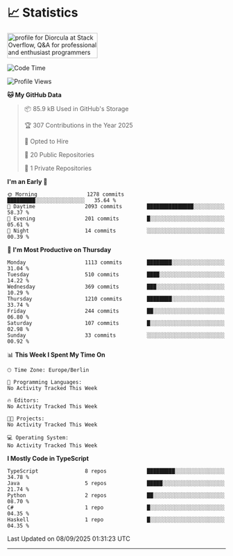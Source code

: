 # 📈 Statistics
 <a href="https://stackoverflow.com/users/10433530/diorcula"><img src="https://stackoverflow.com/users/flair/10433530.png" width="208" height="58" alt="profile for Diorcula at Stack Overflow, Q&amp;A for professional and enthusiast programmers" title="profile for Diorcula at Stack Overflow, Q&amp;A for professional and enthusiast programmers"></a>
 
<!--START_SECTION:waka-->
![Code Time](http://img.shields.io/badge/Code%20Time-599%20hrs%2026%20mins-blue)

![Profile Views](http://img.shields.io/badge/Profile%20Views-0-blue)

**🐱 My GitHub Data** 

> 📦 85.9 kB Used in GitHub's Storage 
 > 
> 🏆 307 Contributions in the Year 2025
 > 
> 💼 Opted to Hire
 > 
> 📜 20 Public Repositories 
 > 
> 🔑 1 Private Repositories 
 > 
**I'm an Early 🐤** 

```text
🌞 Morning                1278 commits        █████████░░░░░░░░░░░░░░░░   35.64 % 
🌆 Daytime                2093 commits        ███████████████░░░░░░░░░░   58.37 % 
🌃 Evening                201 commits         █░░░░░░░░░░░░░░░░░░░░░░░░   05.61 % 
🌙 Night                  14 commits          ░░░░░░░░░░░░░░░░░░░░░░░░░   00.39 % 
```
📅 **I'm Most Productive on Thursday** 

```text
Monday                   1113 commits        ████████░░░░░░░░░░░░░░░░░   31.04 % 
Tuesday                  510 commits         ████░░░░░░░░░░░░░░░░░░░░░   14.22 % 
Wednesday                369 commits         ███░░░░░░░░░░░░░░░░░░░░░░   10.29 % 
Thursday                 1210 commits        ████████░░░░░░░░░░░░░░░░░   33.74 % 
Friday                   244 commits         ██░░░░░░░░░░░░░░░░░░░░░░░   06.80 % 
Saturday                 107 commits         █░░░░░░░░░░░░░░░░░░░░░░░░   02.98 % 
Sunday                   33 commits          ░░░░░░░░░░░░░░░░░░░░░░░░░   00.92 % 
```


📊 **This Week I Spent My Time On** 

```text
🕑︎ Time Zone: Europe/Berlin

💬 Programming Languages: 
No Activity Tracked This Week

🔥 Editors: 
No Activity Tracked This Week

🐱‍💻 Projects: 
No Activity Tracked This Week

💻 Operating System: 
No Activity Tracked This Week
```

**I Mostly Code in TypeScript** 

```text
TypeScript               8 repos             █████████░░░░░░░░░░░░░░░░   34.78 % 
Java                     5 repos             █████░░░░░░░░░░░░░░░░░░░░   21.74 % 
Python                   2 repos             ██░░░░░░░░░░░░░░░░░░░░░░░   08.70 % 
C#                       1 repo              █░░░░░░░░░░░░░░░░░░░░░░░░   04.35 % 
Haskell                  1 repo              █░░░░░░░░░░░░░░░░░░░░░░░░   04.35 % 
```




 Last Updated on 08/09/2025 01:31:23 UTC
<!--END_SECTION:waka-->
 
---

